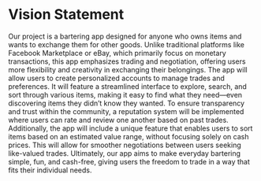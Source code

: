 # Vision Statement

Our project is a bartering app designed for anyone who owns items and wants to exchange them for other goods. Unlike traditional platforms like Facebook Marketplace or eBay, which primarily focus on monetary transactions, this app emphasizes trading and negotiation, offering users more flexibility and creativity in exchanging their belongings.
The app will allow users to create personalized accounts to manage trades and preferences. It will feature a streamlined interface to explore, search, and sort through various items, making it easy to find what they need—even discovering items they didn’t know they wanted. To ensure transparency and trust within the community, a reputation system will be implemented where users can rate and review one another based on past trades.
Additionally, the app will include a unique feature that enables users to sort items based on an estimated value range, without focusing solely on cash prices. This will allow for smoother negotiations between users seeking like-valued trades.
Ultimately, our app aims to make everyday bartering simple, fun, and cash-free, giving users the freedom to trade in a way that fits their individual needs.

